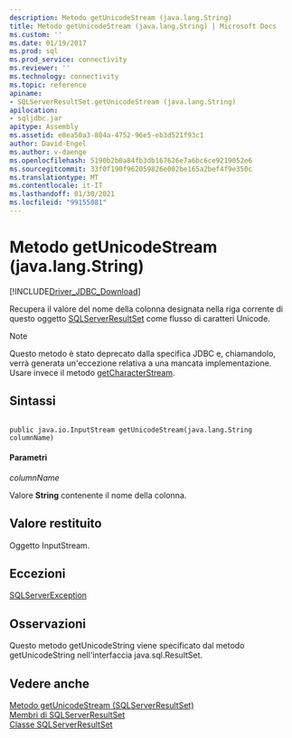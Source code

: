 ```yaml
---
description: Metodo getUnicodeStream (java.lang.String)
title: Metodo getUnicodeStream (java.lang.String) | Microsoft Docs
ms.custom: ''
ms.date: 01/19/2017
ms.prod: sql
ms.prod_service: connectivity
ms.reviewer: ''
ms.technology: connectivity
ms.topic: reference
apiname:
- SQLServerResultSet.getUnicodeStream (java.lang.String)
apilocation:
- sqljdbc.jar
apitype: Assembly
ms.assetid: e8ea50a3-804a-4752-96e5-eb3d521f93c1
author: David-Engel
ms.author: v-daenge
ms.openlocfilehash: 5190b2b0a84fb3db167626e7a6bc6ce9219052e6
ms.sourcegitcommit: 33f0f190f962059826e002be165a2bef4f9e350c
ms.translationtype: MT
ms.contentlocale: it-IT
ms.lasthandoff: 01/30/2021
ms.locfileid: "99155081"
---
```

# <a name="getunicodestream-method-javalangstring"></a>Metodo getUnicodeStream (java.lang.String)
[!INCLUDE[Driver_JDBC_Download](../../../includes/driver_jdbc_download.md)]

  Recupera il valore del nome della colonna designata nella riga corrente di questo oggetto [SQLServerResultSet](../../../connect/jdbc/reference/sqlserverresultset-class.md) come flusso di caratteri Unicode.  
  
> [!NOTE]  
>  Questo metodo è stato deprecato dalla specifica JDBC e, chiamandolo, verrà generata un'eccezione relativa a una mancata implementazione. Usare invece il metodo [getCharacterStream](../../../connect/jdbc/reference/getcharacterstream-method-sqlserverresultset.md).  
  
## <a name="syntax"></a>Sintassi  
  
```  
  
public java.io.InputStream getUnicodeStream(java.lang.String columnName)  
```  
  
#### <a name="parameters"></a>Parametri  
 *columnName*  
  
 Valore **String** contenente il nome della colonna.  
  
## <a name="return-value"></a>Valore restituito  
 Oggetto InputStream.  
  
## <a name="exceptions"></a>Eccezioni  
 [SQLServerException](../../../connect/jdbc/reference/sqlserverexception-class.md)  
  
## <a name="remarks"></a>Osservazioni  
 Questo metodo getUnicodeString viene specificato dal metodo getUnicodeString nell'interfaccia java.sql.ResultSet.  
  
## <a name="see-also"></a>Vedere anche  
 [Metodo getUnicodeStream &#40;SQLServerResultSet&#41;](../../../connect/jdbc/reference/getunicodestream-method-sqlserverresultset.md)   
 [Membri di SQLServerResultSet](../../../connect/jdbc/reference/sqlserverresultset-members.md)   
 [Classe SQLServerResultSet](../../../connect/jdbc/reference/sqlserverresultset-class.md)  
  
  
